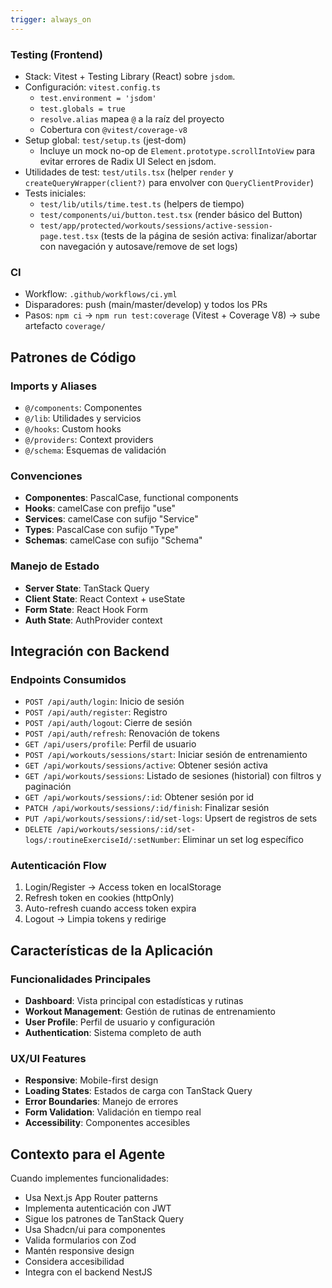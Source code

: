 ```yaml
---
trigger: always_on
---
```


### Testing (Frontend)

- Stack: Vitest + Testing Library (React) sobre `jsdom`.
- Configuración: `vitest.config.ts`
  - `test.environment = 'jsdom'`
  - `test.globals = true`
  - `resolve.alias` mapea `@` a la raíz del proyecto
  - Cobertura con `@vitest/coverage-v8`
- Setup global: `test/setup.ts` (jest-dom)
  - Incluye un mock no-op de `Element.prototype.scrollIntoView` para evitar errores de Radix UI Select en jsdom.
- Utilidades de test: `test/utils.tsx` (helper `render` y `createQueryWrapper(client?)` para envolver con `QueryClientProvider`)
- Tests iniciales:
  - `test/lib/utils/time.test.ts` (helpers de tiempo)
  - `test/components/ui/button.test.tsx` (render básico del Button)
  - `test/app/protected/workouts/sessions/active-session-page.test.tsx` (tests de la página de sesión activa: finalizar/abortar con navegación y autosave/remove de set logs)

### CI

- Workflow: `.github/workflows/ci.yml`
- Disparadores: push (main/master/develop) y todos los PRs
- Pasos: `npm ci` → `npm run test:coverage` (Vitest + Coverage V8) → sube artefacto `coverage/`

## Patrones de Código

### Imports y Aliases

- `@/components`: Componentes
- `@/lib`: Utilidades y servicios
- `@/hooks`: Custom hooks
- `@/providers`: Context providers
- `@/schema`: Esquemas de validación

### Convenciones

- **Componentes**: PascalCase, functional components
- **Hooks**: camelCase con prefijo "use"
- **Services**: camelCase con sufijo "Service"
- **Types**: PascalCase con sufijo "Type"
- **Schemas**: camelCase con sufijo "Schema"

### Manejo de Estado

- **Server State**: TanStack Query
- **Client State**: React Context + useState
- **Form State**: React Hook Form
- **Auth State**: AuthProvider context

## Integración con Backend

### Endpoints Consumidos

- `POST /api/auth/login`: Inicio de sesión
- `POST /api/auth/register`: Registro
- `POST /api/auth/logout`: Cierre de sesión
- `POST /api/auth/refresh`: Renovación de tokens
- `GET /api/users/profile`: Perfil de usuario
- `POST /api/workouts/sessions/start`: Iniciar sesión de entrenamiento
- `GET /api/workouts/sessions/active`: Obtener sesión activa
- `GET /api/workouts/sessions`: Listado de sesiones (historial) con filtros y paginación
- `GET /api/workouts/sessions/:id`: Obtener sesión por id
- `PATCH /api/workouts/sessions/:id/finish`: Finalizar sesión
- `PUT /api/workouts/sessions/:id/set-logs`: Upsert de registros de sets
- `DELETE /api/workouts/sessions/:id/set-logs/:routineExerciseId/:setNumber`: Eliminar un set log específico

### Autenticación Flow

1. Login/Register → Access token en localStorage
2. Refresh token en cookies (httpOnly)
3. Auto-refresh cuando access token expira
4. Logout → Limpia tokens y redirige

## Características de la Aplicación

### Funcionalidades Principales

- **Dashboard**: Vista principal con estadísticas y rutinas
- **Workout Management**: Gestión de rutinas de entrenamiento
- **User Profile**: Perfil de usuario y configuración
- **Authentication**: Sistema completo de auth

### UX/UI Features

- **Responsive**: Mobile-first design
- **Loading States**: Estados de carga con TanStack Query
- **Error Boundaries**: Manejo de errores
- **Form Validation**: Validación en tiempo real
- **Accessibility**: Componentes accesibles

## Contexto para el Agente

Cuando implementes funcionalidades:

- Usa Next.js App Router patterns
- Implementa autenticación con JWT
- Sigue los patrones de TanStack Query
- Usa Shadcn/ui para componentes
- Valida formularios con Zod
- Mantén responsive design
- Considera accesibilidad
- Integra con el backend NestJS
